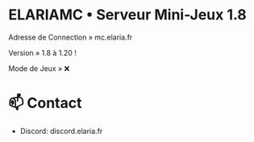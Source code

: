 # ELARIAMC • Serveur Mini-Jeux 1.8

Adresse de Connection » mc.elaria.fr

Version » 1.8 à 1.20 !

Mode de Jeux » ❌

# 📫 Contact

- Discord: discord.elaria.fr
